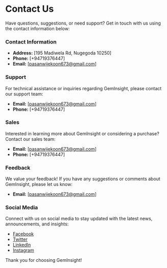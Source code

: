 # Contact Us

Have questions, suggestions, or need support? Get in touch with us using the contact information below:

### Contact Information

- **Address:** [195 Madiwela Rd, Nugegoda 10250]
- **Phone:** [+94719376447]
- **Email:** [pasanwijekoon673@gmail.com]

### Support

For technical assistance or inquiries regarding GemInsight, please contact our support team:

- **Email:** [pasanwijekoon673@gmail.com]
- **Phone:** [+94719376447]

### Sales

Interested in learning more about GemInsight or considering a purchase? Contact our sales team:

- **Email:** [pasanwijekoon673@gmail.com]
- **Phone:** [+94719376447]

### Feedback

We value your feedback! If you have any suggestions or comments about GemInsight, please let us know:

- **Email:** [pasanwijekoon673@gmail.com]

### Social Media

Connect with us on social media to stay updated with the latest news, announcements, and insights:

- [Facebook](https://www.facebook.com/pasan.wijekoon.39/)
- [Twitter](https://twitter.com/pasan_wijekoon)
- [LinkedIn](https://www.linkedin.com/in/pasan-wijekoon-65295a1b0/)
- [Instagram](https://www.instagram.com/pasanwijekoon)



Thank you for choosing GemInsight!
